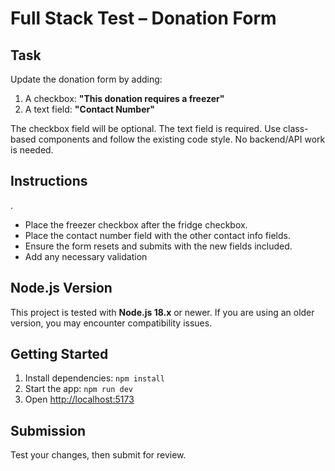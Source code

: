 
# Full Stack Test – Donation Form

## Task

Update the donation form by adding:

1. A checkbox: **"This donation requires a freezer"**
2. A text field: **"Contact Number"**

The checkbox field will be optional. The text field is required. Use class-based components and follow the existing code style. No backend/API work is needed.

## Instructions
.
- Place the freezer checkbox after the fridge checkbox.
- Place the contact number field with the other contact info fields.
- Ensure the form resets and submits with the new fields included.
- Add any necessary validation

## Node.js Version

This project is tested with **Node.js 18.x** or newer. If you are using an older version, you may encounter compatibility issues.

## Getting Started

1. Install dependencies: `npm install`
2. Start the app: `npm run dev`
3. Open [http://localhost:5173](http://localhost:5173)

## Submission

Test your changes, then submit for review.

